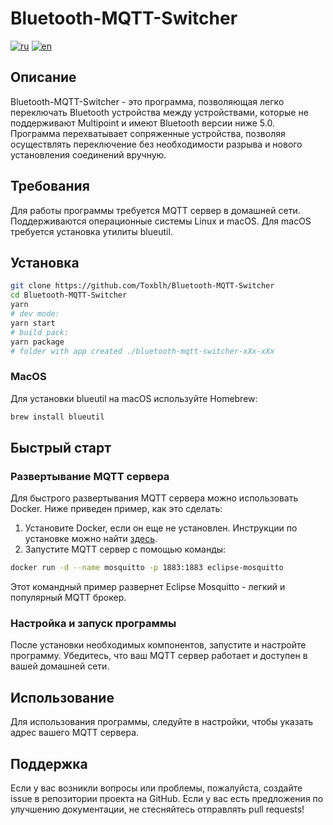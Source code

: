 # Bluetooth-MQTT-Switcher
[![ru](https://img.shields.io/badge/%D1%8F%D0%B7%D1%8B%D0%BA-%D0%A0%D1%83%D1%81%D1%81%D0%BA%D0%B8%D0%B9%20%F0%9F%87%B7%F0%9F%87%BA-white)](README.ru.md)
[![en](https://img.shields.io/badge/lang-English%20%F0%9F%87%AC%F0%9F%87%A7-white)](README.md)

## Описание

Bluetooth-MQTT-Switcher - это программа, позволяющая легко переключать Bluetooth устройства между устройствами, которые не поддерживают Multipoint и имеют Bluetooth версии ниже 5.0. Программа перехватывает сопряженные устройства, позволяя осуществлять переключение без необходимости разрыва и нового установления соединений вручную.

## Требования

Для работы программы требуется MQTT сервер в домашней сети. Поддерживаются операционные системы Linux и macOS. Для macOS требуется установка утилиты blueutil.

## Установка

```sh
git clone https://github.com/Toxblh/Bluetooth-MQTT-Switcher
cd Bluetooth-MQTT-Switcher
yarn
# dev mode:
yarn start 
# build pack:
yarn package
# folder with app created ./bluetooth-mqtt-switcher-xXx-xXx
```

### MacOS

Для установки blueutil на macOS используйте Homebrew:

```sh
brew install blueutil
```


## Быстрый старт

### Развертывание MQTT сервера

Для быстрого развертывания MQTT сервера можно использовать Docker. Ниже приведен пример, как это сделать:

1.	Установите Docker, если он еще не установлен. Инструкции по установке можно найти [здесь](https://docs.docker.com/get-docker/).
2.	Запустите MQTT сервер с помощью команды:

```sh
docker run -d --name mosquitto -p 1883:1883 eclipse-mosquitto
```

Этот командный пример развернет Eclipse Mosquitto - легкий и популярный MQTT брокер.

### Настройка и запуск программы

После установки необходимых компонентов, запустите и настройте программу. Убедитесь, что ваш MQTT сервер работает и доступен в вашей домашней сети.

## Использование

Для использования программы, следуйте в настройки, чтобы указать адрес вашего MQTT сервера.

## Поддержка

Если у вас возникли вопросы или проблемы, пожалуйста, создайте issue в репозитории проекта на GitHub. Если у вас есть предложения по улучшению документации, не стесняйтесь отправлять pull requests!
